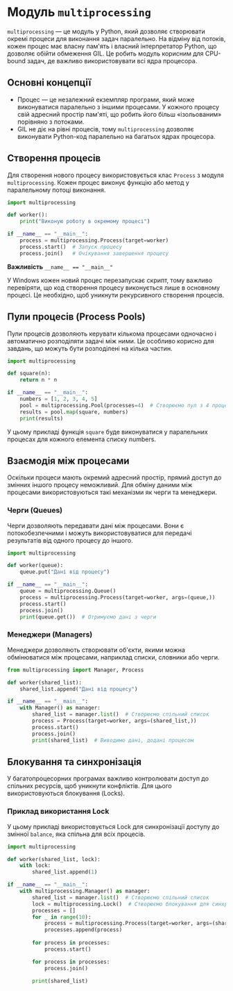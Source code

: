 # Модуль `multiprocessing`

`multiprocessing` — це модуль у Python, який дозволяє створювати окремі процеси для виконання задач паралельно. На відміну від потоків, кожен процес має власну пам'ять і власний інтерпретатор Python, що дозволяє обійти обмеження GIL. Це робить модуль корисним для CPU-bound задач, де важливо використовувати всі ядра процесора.

## Основні концепції

-   Процес — це незалежний екземпляр програми, який може виконуватися паралельно з іншими процесами. У кожного процесу свій адресний простір пам'яті, що робить його більш «ізольованим» порівняно з потоками.
-   GIL не діє на рівні процесів, тому `multiprocessing` дозволяє виконувати Python-код паралельно на багатьох ядрах процесора.

## Створення процесів

Для створення нового процесу використовується клас `Process` з модуля `multiprocessing`. Кожен процес виконує функцію або метод у паралельному потоці виконання.

```py
import multiprocessing

def worker():
    print("Виконую роботу в окремому процесі")

if __name__ == "__main__":
    process = multiprocessing.Process(target=worker)
    process.start()  # Запуск процесу
    process.join()   # Очікування завершення процесу
```

**Важливість** `__name__ == "__main__"`

У Windows кожен новий процес перезапускає скрипт, тому важливо перевіряти, що код створення процесу виконується лише в основному процесі. Це необхідно, щоб уникнути рекурсивного створення процесів.

## Пули процесів (Process Pools)

Пули процесів дозволяють керувати кількома процесами одночасно і автоматично розподіляти задачі між ними. Це особливо корисно для завдань, що можуть бути розподілені на кілька частин.

```py
import multiprocessing

def square(n):
    return n * n

if __name__ == "__main__":
    numbers = [1, 2, 3, 4, 5]
    pool = multiprocessing.Pool(processes=4)  # Створюємо пул з 4 процесів
    results = pool.map(square, numbers)
    print(results)
```

У цьому прикладі функція `square` буде виконуватися у паралельних процесах для кожного елемента списку numbers.

## Взаємодія між процесами

Оскільки процеси мають окремий адресний простір, прямий доступ до змінних іншого процесу неможливий. Для обміну даними між процесами використовуються такі механізми як черги та менеджери.

### Черги (Queues)

Черги дозволяють передавати дані між процесами. Вони є потокобезпечними і можуть використовуватися для передачі результатів від одного процесу до іншого.

```py
import multiprocessing

def worker(queue):
    queue.put("Дані від процесу")

if __name__ == "__main__":
    queue = multiprocessing.Queue()
    process = multiprocessing.Process(target=worker, args=(queue,))
    process.start()
    process.join()
    print(queue.get())  # Отримуємо дані з черги
```

### Менеджери (Managers)

Менеджери дозволяють створювати об'єкти, якими можна обмінюватися між процесами, наприклад списки, словники або черги.

```py
from multiprocessing import Manager, Process

def worker(shared_list):
    shared_list.append("Дані від процесу")

if __name__ == "__main__":
    with Manager() as manager:
        shared_list = manager.list()  # Створюємо спільний список
        process = Process(target=worker, args=(shared_list,))
        process.start()
        process.join()
        print(shared_list)  # Виводимо дані, додані процесом
```

## Блокування та синхронізація

У багатопроцесорних програмах важливо контролювати доступ до спільних ресурсів, щоб уникнути конфліктів. Для цього використовуються блокування (Locks).

### Приклад використання Lock

У цьому прикладі використовується Lock для синхронізації доступу до змінної `balance`, яка спільна для всіх процесів.

```py
import multiprocessing

def worker(shared_list, lock):
    with lock:
        shared_list.append(1)

if __name__ == "__main__":
    with multiprocessing.Manager() as manager:
        shared_list = manager.list()  # Створюємо спільний список
        lock = multiprocessing.Lock()  # Створюємо блокування для синхронізації доступу
        processes = []
        for _ in range(10):
            process = multiprocessing.Process(target=worker, args=(shared_list, lock))
            processes.append(process)
            
        for process in processes:
            process.start()

        for process in processes:
            process.join()

        print(shared_list)
```
